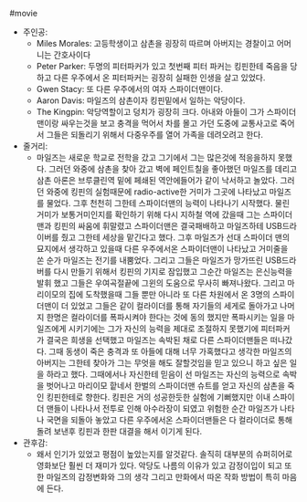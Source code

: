 #movie 
- 주인공:
    - Miles Morales: 고등학생이고 삼촌을 굉장히 따르며 아버지는 경찰이고 어머니는 간호사이다
    - Peter Parker: 두명의 피터파커가 있고 첫번째 피터 파커는 킹핀한테 죽음을 당하고 다른 우주에서 온 피터파커는 굉장히 실패한 인생을 살고 있었다.
    - Gwen Stacy: 또 다른 우주에서의 여자 스파이더맨이다.
    - Aaron Davis: 마일즈의 삼촌이자 킹핀밑에서 일하는 악당이다.
    - The Kingpin: 악당역할이고 덩치가 굉장히 크다. 아내와 아들이 그가 스파이더맨이랑 싸우는것을 보고 충격을 먹어서 차를 몰고 가던 도중에 교통사고로 죽어서 그들은 되돌리기 위해서 다중우주를 열어 가족을 데려오려고 한다.
- 줄거리:
    - 마일즈는 새로운 학교로 전학을 갔고 그기에서 그는 많은것에 적응을하지 못했다. 그러던 와중에 삼촌을 찾아 갔고 벽에 페인트칠을 좋아했던 마일즈를 데리고 삼촌 아론은 브루클린역 밑에 페쇄된 역안에들어가 같이 낙서하고 놀았다. 그러던 와중에 킹핀의 실험때문에 radio-active한 거미가 그곳에 나타났고 마일즈를 물었다. 그후 천천히 그한테 스파이더맨의 능력이 나타나기 시작했다. 물린 거미가 보통거미인지를 확인하기 위해 다시 지하철 역에 갔을때 그는 스파이더 맨과 킹핀의 싸움에 휘말렸고 스파이더맨은 결국패배하고 마일즈하테 USB드라이버를 줬고 그한테 세상을 맡긴다고 했다. 그후 마일즈가 선대 스파이더 맨의 묘지에서 생각하고 있을때 다른 우주에서온 스파이더맨이 나타났고 거미줄을 쏜 순가 마일즈는 전기를 내뿜었다. 그리고 그들은 마일즈가 망가뜨린 USB드라버를 다시 만들기 위해서 킹핀의 기지로 잠입했고 그순간 마일즈는 은신능력을 발휘 했고 그들은 우여곡절끝에 그윈의 도움으로 무사히 빠져나왔다. 그리고 마리이모의 집에 도착했을때 그들 뿐만 아니라 또 다른 차원에서 온 3명의 스파이더맨이 더 있었고 그들은 같이 컬라이더를 통해 자기들의 세게로 돌아가고 나머지 한명은 컬라이더를 폭파시켜야 한다는 것에 동의 했지만 폭파시키는 일을 마일즈에게 시키기에는 그가 자신의 능력을 제대로 조절하지 못했기에 피터파커가 결국은 희생을 선택했고 마일즈는 속박된 채로 다른 스파이더맨들은 떠나갔다. 그때 동생이 죽은 충격과 또 아들에 대해 너무 가혹했다고 생각한 마일즈의 아버지는 그한테 찾아가 그는 무엇을 해도 잘할것임을 믿고 있으니 하고 싶은 일을 하라고 했다. 그때에서나 자신한테 믿음이 선 마일즈는 자신의 능력으로 속박을 벗어나고 마리이모 핱네서 한벌의 스파이더맨 슈트를 얻고 자신의 삼촌을 죽인 킹핀한테로 향한다. 킹핀은 거의 성공한듯한 실험에 기뻐했지만 이내 스파이더 맨들이 나타나서 전투로 인해 아수라장이 되였고 위험한 순간 마일즈가 나타나 국면을 되돌아 놓았고 다른 우주에서온 스파이더맨들은 다 컬라이더로 통해 돌려 보낸후 킹핀과 한판 대결을 해서 이기게 된다.
- 관후감:
    - 왜서 인기가 있었고 평점이 높았는지를 알것같다. 솔직히 대부분의 슈퍼히어로 영화보단 훨씬 더 재미가 있다. 악당도 나름의 이유가 있고 감정이입이 되고 또 한 마일즈의 감정변화와 그의 생각 그리고 만화에서 따온 작화 방법이 특히 마음에 든다.
